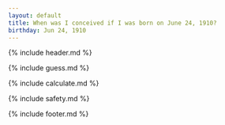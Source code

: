 ```yaml
---
layout: default
title: When was I conceived if I was born on June 24, 1910?
birthday: Jun 24, 1910
---
```


{% include header.md %}

{% include guess.md %}

{% include calculate.md %}

{% include safety.md %}

{% include footer.md %}



